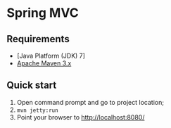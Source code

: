 Spring MVC
==============================

Requirements
------------
* [Java Platform (JDK) 7]
* [Apache Maven 3.x](http://maven.apache.org/)

Quick start
-----------
1. Open command prompt and go to project location;
1. `mvn jetty:run`
2. Point your browser to [http://localhost:8080/](http://localhost:8080/)